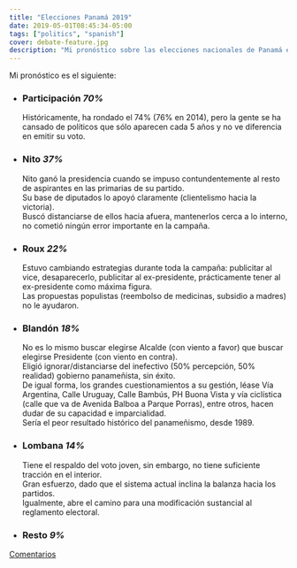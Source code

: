 ```yaml
---
title: "Elecciones Panamá 2019"
date: 2019-05-01T08:45:34-05:00
tags: ["politics", "spanish"]
cover: debate-feature.jpg
description: "Mi pronóstico sobre las elecciones nacionales de Panamá en 2019"
---
```


Mi pronóstico es el siguiente:

- ### Participación _70%_

  Históricamente, ha rondado el 74% (76% en 2014), pero la gente se ha cansado de políticos que sólo aparecen cada 5 años y no ve diferencia en emitir su voto.

- ### Nito _37%_

  Nito ganó la presidencia cuando se impuso contundentemente al resto de aspirantes en las primarias de su partido.<br/>
  Su base de diputados lo apoyó claramente (clientelismo hacia la victoria).<br/>
  Buscó distanciarse de ellos hacia afuera, mantenerlos cerca a lo interno, no cometió ningún error importante en la campaña.

- ### Roux _22%_

  Estuvo cambiando estrategias durante toda la campaña: publicitar al vice, desaparecerlo, publicitar al ex-presidente, prácticamente tener al ex-presidente como máxima figura.<br/>
  Las propuestas populistas (reembolso de medicinas, subsidio a madres) no le ayudaron.<br/>

- ### Blandón _18%_

  No es lo mismo buscar elegirse Alcalde (con viento a favor) que buscar elegirse Presidente (con viento en contra).<br/>
  Eligió ignorar/distanciarse del inefectivo (50% percepción, 50% realidad) gobierno panameñista, sin éxito.<br/>
  De igual forma, los grandes cuestionamientos a su gestión, léase Vía Argentina, Calle Uruguay, Calle Bambús, PH Buona Vista y vía ciclística (calle que va de Avenida Balboa a Parque Porras), entre otros, hacen dudar de su capacidad e imparcialidad.<br/>
  Sería el peor resultado histórico del panameñismo, desde 1989.

- ### Lombana _14%_

  Tiene el respaldo del voto joven, sin embargo, no tiene suficiente tracción en el interior.<br/>
  Gran esfuerzo, dado que el sistema actual inclina la balanza hacia los partidos.<br/>
  Igualmente, abre el camino para una modificación sustancial al reglamento electoral.<br/>

- ### Resto _9%_

[Comentarios](https://twitter.com/search?q=https%3A%2F%2Fpardenotas.jbrio.net%2Felecciones%2F)
